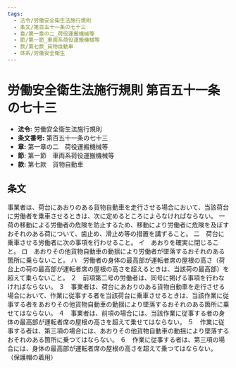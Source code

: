 ```yaml
---
tags:
  - 法令/労働安全衛生法施行規則
  - 条文/第百五十一条の七十三
  - 章/第一章の二_荷役運搬機械等
  - 節/第一節_車両系荷役運搬機械等
  - 款/第七款_貨物自動車
  - 体系/労働安全衛生
---
```

# 労働安全衛生法施行規則 第百五十一条の七十三

- **法令:** 労働安全衛生法施行規則
- **条文番号:** 第百五十一条の七十三
- **章:** 第一章の二　荷役運搬機械等
- **節:** 第一節　車両系荷役運搬機械等
- **款:** 第七款　貨物自動車

## 条文
事業者は、荷台にあおりのある貨物自動車を走行させる場合において、当該荷台に労働者を乗車させるときは、次に定めるところによらなければならない。
一　荷の移動による労働者の危険を防止するため、移動により労働者に危険を及ぼすおそれのある荷について、歯止め、滑止め等の措置を講ずること。
二　荷台に乗車させる労働者に次の事項を行わせること。
イ　あおりを確実に閉じること。
ロ　あおりその他貨物自動車の動揺により労働者が墜落するおそれのある箇所に乗らないこと。
ハ　労働者の身体の最高部が運転者席の屋根の高さ（荷台上の荷の最高部が運転者席の屋根の高さを超えるときは、当該荷の最高部）を超えて乗らないこと。
２　前項第二号の労働者は、同号に掲げる事項を行わなければならない。
３　事業者は、荷台にあおりのある貨物自動車を走行させる場合において、作業に従事する者を当該荷台に乗車させるときは、当該作業に従事する者をあおりその他貨物自動車の動揺により墜落するおそれのある箇所に乗せてはならない。
４　事業者は、前項の場合には、当該作業に従事する者の身体の最高部が運転者席の屋根の高さを超えて乗せてはならない。
５　作業に従事する者は、第三項の場合には、あおりその他貨物自動車の動揺により墜落するおそれのある箇所に乗つてはならない。
６　作業に従事する者は、第三項の場合には、身体の最高部が運転者席の屋根の高さを超えて乗つてはならない。
（保護帽の着用）

